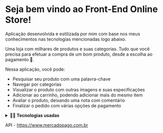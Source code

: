 # Seja bem vindo ao Front-End Online Store!

Aplicação desenvolvida e estilizada por mim com base nos meus conhecimentos nas tecnologias mencionadas logo abaixo.

Uma loja com milhares de produtos e suas categorias. Tudo que você precisa para efetuar a compra de um bom produto, desde a escolha ao pagamento 🛒.

 Nessa aplicação, você pode:

- Pesquisar seu produto com uma palavra-chave
- Navegar por categorias
- Visualizar o produto com outras imagens e suas especificações
- Adicionar ao carrinho, podendo adicionar mais do mesmo item
- Avaliar o produto, deixando uma nota com comentário
- Finalizar o pedido com várias opções de pagamento

<details>
  <summary><strong>👨‍💻 Tecnologias usadas</strong></summary><br />
  
  - REACT
  - BOOTSTRAP
  - REDUX
  - JAVA-SCRIPT
  - CSS
  - HTML
</details>

API - https://www.mercadopago.com.br
